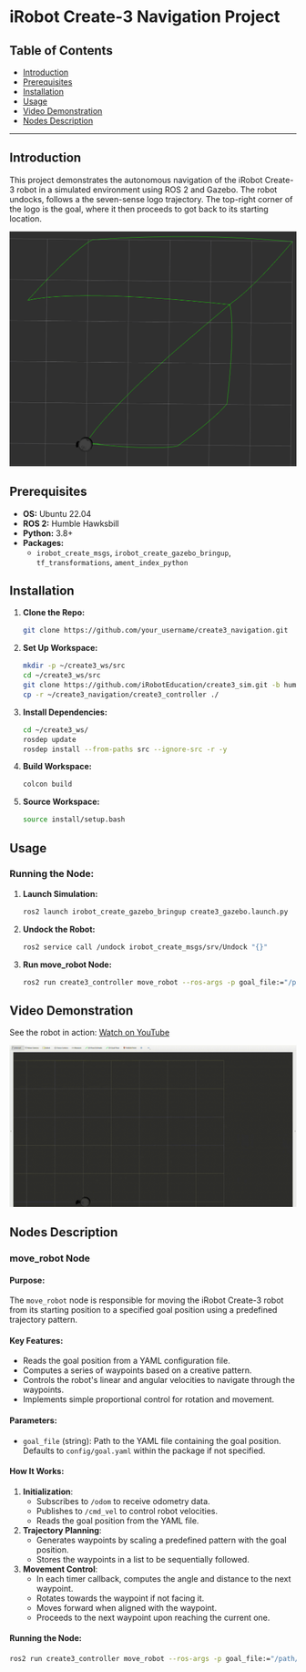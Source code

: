 # **iRobot Create-3 Navigation Project**

## **Table of Contents**
- [Introduction](#introduction)
- [Prerequisites](#prerequisites)
- [Installation](#installation)
- [Usage](#usage)
- [Video Demonstration](#video-demonstration)
- [Nodes Description](#nodes-descritpion)
---

## **Introduction**

This project demonstrates the autonomous navigation of the iRobot Create-3 robot in a simulated environment using ROS 2 and Gazebo. The robot undocks, follows a the seven-sense logo trajectory. The top-right corner of the logo is the goal, where it then proceeds to got back to its starting location.

![Sevensense Logo](images/sevensense-logo-large.png)


## **Prerequisites**

- **OS:** Ubuntu 22.04
- **ROS 2:** Humble Hawksbill
- **Python:** 3.8+
- **Packages:**
  - `irobot_create_msgs`, `irobot_create_gazebo_bringup`, `tf_transformations`, `ament_index_python`

## **Installation**

1. **Clone the Repo:**
   ```bash
   git clone https://github.com/your_username/create3_navigation.git
   ```

2. **Set Up Workspace:**
   ```bash
   mkdir -p ~/create3_ws/src
   cd ~/create3_ws/src
   git clone https://github.com/iRobotEducation/create3_sim.git -b humble
   cp -r ~/create3_navigation/create3_controller ./
   ```

3. **Install Dependencies:**
   ```bash
   cd ~/create3_ws/
   rosdep update
   rosdep install --from-paths src --ignore-src -r -y
   ```

4. **Build Workspace:**
   ```bash
   colcon build
   ```

5. **Source Workspace:**
   ```bash
   source install/setup.bash
   ```

## **Usage**

### Running the Node:

1. **Launch Simulation:**
   ```bash
   ros2 launch irobot_create_gazebo_bringup create3_gazebo.launch.py
   ```

2. **Undock the Robot:**
   ```bash
   ros2 service call /undock irobot_create_msgs/srv/Undock "{}"
   ```

3. **Run move_robot Node:**
   ```bash
   ros2 run create3_controller move_robot --ros-args -p goal_file:="/path/to/goal.yaml"
   ```

## **Video Demonstration**
See the robot in action: [Watch on YouTube](https://youtu.be/i1Dz8Ts0euU)

![Robot Demonstration](images/iRobotCreate3.gif)

## **Nodes Description**

### move_robot Node

#### Purpose:
The `move_robot` node is responsible for moving the iRobot Create-3 robot from its starting position to a specified goal position using a predefined trajectory pattern.

#### Key Features:
- Reads the goal position from a YAML configuration file.
- Computes a series of waypoints based on a creative pattern.
- Controls the robot's linear and angular velocities to navigate through the waypoints.
- Implements simple proportional control for rotation and movement.

#### Parameters:
- `goal_file` (string): Path to the YAML file containing the goal position. Defaults to `config/goal.yaml` within the package if not specified.

#### How It Works:
1. **Initialization**:
   - Subscribes to `/odom` to receive odometry data.
   - Publishes to `/cmd_vel` to control robot velocities.
   - Reads the goal position from the YAML file.
2. **Trajectory Planning**:
   - Generates waypoints by scaling a predefined pattern with the goal position.
   - Stores the waypoints in a list to be sequentially followed.
3. **Movement Control**:
   - In each timer callback, computes the angle and distance to the next waypoint.
   - Rotates towards the waypoint if not facing it.
   - Moves forward when aligned with the waypoint.
   - Proceeds to the next waypoint upon reaching the current one.

#### Running the Node:

```bash
ros2 run create3_controller move_robot --ros-args -p goal_file:="/path/to/goal.yaml"
```
